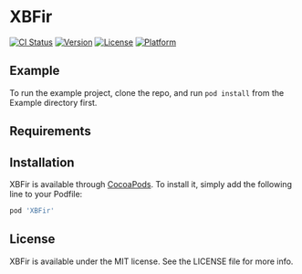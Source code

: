 # XBFir

[![CI Status](https://img.shields.io/travis/Sky/XBFir.svg?style=flat)](https://travis-ci.org/Sky/XBFir)
[![Version](https://img.shields.io/cocoapods/v/XBFir.svg?style=flat)](https://cocoapods.org/pods/XBFir)
[![License](https://img.shields.io/cocoapods/l/XBFir.svg?style=flat)](https://cocoapods.org/pods/XBFir)
[![Platform](https://img.shields.io/cocoapods/p/XBFir.svg?style=flat)](https://cocoapods.org/pods/XBFir)

## Example

To run the example project, clone the repo, and run `pod install` from the Example directory first.

## Requirements

## Installation

XBFir is available through [CocoaPods](https://cocoapods.org). To install
it, simply add the following line to your Podfile:

```ruby
pod 'XBFir'
```

## License

XBFir is available under the MIT license. See the LICENSE file for more info.
